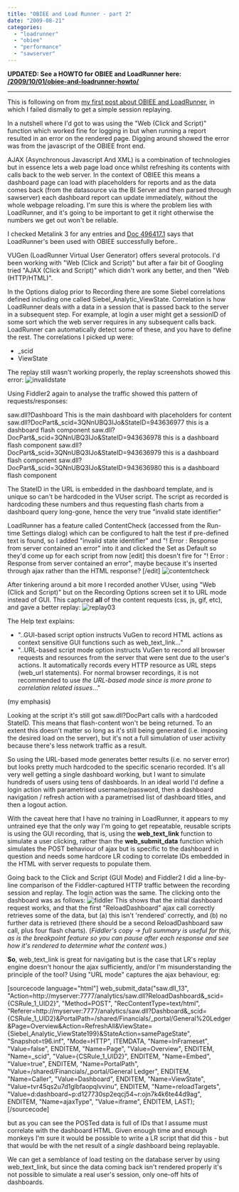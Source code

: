```yaml
---
title: "OBIEE and Load Runner - part 2"
date: "2009-08-21"
categories: 
  - "loadrunner"
  - "obiee"
  - "performance"
  - "sawserver"
---
```


**UPDATED: See a HOWTO for OBIEE and LoadRunner here: [/2009/10/01/obiee-and-loadrunner-howto/](/2009/10/01/obiee-and-loadrunner-howto/)**

* * *

This is following on from [my first post about OBIEE and LoadRunner](/2009/08/19/obiee-and-load-runner-part-1/), in which I failed dismally to get a simple session replaying.

In a nutshell where I'd got to was using the "Web (Click and Script)" function which worked fine for logging in but when running a report resulted in an error on the rendered page. Digging around showed the error was from the javascript of the OBIEE front end.

AJAX (Asynchronous Javascript And XML) is a combination of technologies but in essence lets a web page load once whilst refreshing its contents with calls back to the web server. In the context of OBIEE this means a dashboard page can load with placeholders for reports and as the data comes back (from the datasource via the BI Server and then parsed through sawserver) each dashboard report can update immediately, without the whole webpage reloading. I'm sure this is where the problem lies with LoadRunner, and it's going to be important to get it right otherwise the numbers we get out won't be reliable.

I checked Metalink 3 for any entries and [Doc 496417.1](https://metalink3.oracle.com/od/faces/secure/km/DocumentDisplay.jspx?id=496417.1) says that LoadRunner's been used with OBIEE successfully before..

VUGen (LoadRunner Virtual User Generator) offers several protocols. I'd been working with "Web (Click and Script)" but after a fair bit of Googling tried "AJAX (Click and Script)" which didn't work any better, and then "Web (HTTP/HTML)".

In the Options dialog prior to Recording there are some Siebel correlations defined including one called Siebel\_Analytic\_ViewState. Correlation is how LoadRunner deals with a data in a session that is passed back to the server in a subsequent step. For example, at login a user might get a sessionID of some sort which the web server requires in any subsequent calls back. LoadRunner can automatically detect some of these, and you have to define the rest. The correlations I picked up were:

- \_scid
- ViewState

The replay still wasn't working properly, the replay screenshots showed this error: ![invalidstate](/images/rnm1978/invalidstate.png "invalidstate")

Using Fiddler2 again to analyse the traffic showed this pattern of requests/responses:

saw.dll?Dashboard This is the main dashboard with placeholders for content saw.dll?DocPart&\_scid=3QNnUBQ3IJo&StateID=943636977 this is a dashboard flash component saw.dll?DocPart&\_scid=3QNnUBQ3IJo&StateID=943636978 this is a dashboard flash component saw.dll?DocPart&\_scid=3QNnUBQ3IJo&StateID=943636979 this is a dashboard flash component saw.dll?DocPart&\_scid=3QNnUBQ3IJo&StateID=943636980 this is a dashboard flash component

The StateID in the URL is embedded in the dashboard template, and is unique so can't be hardcoded in the VUser script. The script as recorded is hardcoding these numbers and thus requesting flash charts from a dashboard query long-gone, hence the very true "invalid state identifier"

LoadRunner has a feature called ContentCheck (accessed from the Run-time Settings dialog) which can be configured to halt the test if pre-defined text is found, so I added "invalid state identifier" and "! Error : Response from server contained an error" into it and clicked the Set as Default so they'd come up for each script from now \[edit\] this doesn't fire for "! Error : Response from server contained an error", maybe because it's inserted through ajax rather than the HTML response? \[/edit\] ![contentcheck](/images/rnm1978/contentcheck.png "contentcheck")

After tinkering around a bit more I recorded another VUser, using "Web (Click and Script)" but on the Recording Options screen set it to URL mode instead of GUI. This captured **all** of the content requests (css, js, gif, etc), and gave a better replay: ![replay03](/images/rnm1978/replay03.png "replay03")

The Help text explains:

- "..GUI-based script option instructs VuGen to record HTML actions as context sensitive GUI functions such as web\_text\_link..."
- "..URL-based script mode option instructs VuGen to record all browser requests and resources from the server that were sent due to the user's actions. It automatically records every HTTP resource as URL steps (web\_url statements). For normal browser recordings, it is not recommended to use _the URL-based mode since is more prone to correlation related issues_..."

(my emphasis)

Looking at the script it's still got saw.dll?DocPart calls with a hardcoded StateID. This means that flash-content won't be being returned. To an extent this doesn't matter so long as it's still being generated (i.e. imposing the desired load on the server), but it's not a full simulation of user activity because there's less network traffic as a result.

So using the URL-based mode generates better results (i.e. no server error) but looks pretty much hardcoded to the specific scenario recorded. It's all very well getting a single dashboard working, but I want to simulate hundreds of users using tens of dashboards. In an ideal world I'd define a login action with parametrised username/password, then a dashboard navigation / refresh action with a parametrised list of dashboard titles, and then a logout action.

With the caveat here that I have no training in LoadRunner, it appears to my untrained eye that the only way I'm going to get repeatable, reusable scripts is using the GUI recording, that is, using the **web\_text\_link** function to simulate a user clicking, rather than the **web\_submit\_data** function which simulates the POST behaviour of ajax but is specific to the dashboard in question and needs some hardcore LR coding to correlate IDs embedded in the HTML with server requests to populate them.

Going back to the Click and Script (GUI Mode) and Fiddler2 I did a line-by-line comparison of the Fiddler-captured HTTP traffic between the recording session and replay. The login action was the same. The clicking onto the dashboard was as follows: ![fiddler](/images/rnm1978/fiddler.png "fiddler") This shows that the initial dashboard request works, and that the first "ReloadDashboard" ajax call correctly retrieves some of the data, but (a) this isn't 'rendered' correctly, and (b) no further data is retrieved (there should be a second ReloadDashboard saw call, plus four flash charts). (_Fiddler's copy -> full summary is useful for this, as is the breakpoint feature so you can pause after each response and see how it's rendered to determine what the content was._)

**So**, web\_text\_link is great for navigating but is the case that LR's replay engine doesn't honour the ajax sufficiently, and/or I'm misunderstanding the principle of the tool? Using "URL mode" captures the ajax behaviour, eg:

\[sourcecode language="html"\] web\_submit\_data("saw.dll\_13", "Action=http://myserver:7777/analytics/saw.dll?ReloadDashboard&\_scid={CSRule\_1\_UID2}", "Method=POST", "RecContentType=text/html", "Referer=http://myserver:7777/analytics/saw.dll?Dashboard&\_scid={CSRule\_1\_UID2}&PortalPath=/shared/Financials/\_portal/General%20Ledger&Page=Overview&Action=RefreshAll&ViewState={Siebel\_Analytic\_ViewState199}&StateAction=samePageState", "Snapshot=t96.inf", "Mode=HTTP", ITEMDATA, "Name=InFrameset", "Value=false", ENDITEM, "Name=Page", "Value=Overview", ENDITEM, "Name=\_scid", "Value={CSRule\_1\_UID2}", ENDITEM, "Name=Embed", "Value=true", ENDITEM, "Name=PortalPath", "Value=/shared/Financials/\_portal/General Ledger", ENDITEM, "Name=Caller", "Value=Dashboard", ENDITEM, "Name=ViewState", "Value=tvr45qs2u7d1glbfaopqlvvinu", ENDITEM, "Name=reloadTargets", "Value=d:dashboard~p:d127730sp2eqcj54~r:ojn7k4k6te44d9ag", ENDITEM, "Name=ajaxType", "Value=iframe", ENDITEM, LAST); \[/sourcecode\]

but as you can see the POSTed data is full of IDs that I assume must correlate with the dashboard HTML. Given enough time and enough monkeys I'm sure it would be possible to write a LR script that did this - but that would be with the net result of a _single_ dashboard being replayable.

We can get a semblance of load testing on the database server by using web\_text\_link, but since the data coming back isn't rendered properly it's not possible to simulate a real user's session, only one-off hits of dashboards.
